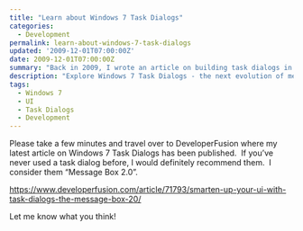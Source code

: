 ```yaml
---
title: "Learn about Windows 7 Task Dialogs"
categories:
  - Development
permalink: learn-about-windows-7-task-dialogs
updated: '2009-12-01T07:00:00Z'
date: 2009-12-01T07:00:00Z
summary: "Back in 2009, I wrote an article on building task dialogs in Windows 7"
description: "Explore Windows 7 Task Dialogs - the next evolution of message boxes with enhanced UI capabilities and better user experience."
tags:
  - Windows 7
  - UI
  - Task Dialogs
  - Development
---
```


<p>Please take a few minutes and travel over to DeveloperFusion where my latest article on Windows 7 Task Dialogs has been published.&#160; If you’ve never used a task dialog before, I would definitely recommend them.&#160; I consider them “Message Box 2.0”.</p>  <p><a title="https://www.developerfusion.com/article/71793/smarten-up-your-ui-with-task-dialogs-the-message-box-20/" href="https://www.developerfusion.com/article/71793/smarten-up-your-ui-with-task-dialogs-the-message-box-20/">https://www.developerfusion.com/article/71793/smarten-up-your-ui-with-task-dialogs-the-message-box-20/</a></p>  <p>Let me know what you think!</p>